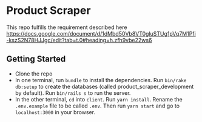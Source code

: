 

# Product Scraper

This repo fulfills the requirement described here<br/>
https://docs.google.com/document/d/1dMbd50Vb8VT0gluSTUg1pVq7M1Pfi-kszS2N78HJJgc/edit?tab=t.0#heading=h.zfh9vbe22ws6

## Getting Started

- Clone the repo
- In one terminal, run `bundle` to install the dependencies. Run `bin/rake db:setup` to create the databases (called product_scraper_development by default). Run `bin/rails s` to run the server.
- In the other terminal, `cd` into `client`. Run `yarn install`. Rename the `.env.example` file to be called `.env`. Then run `yarn start` and go to `localhost:3000` in your browser.


